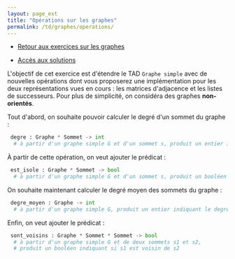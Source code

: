 ```yaml
---
layout: page_ext
title: "Opérations sur les graphes"
permalink: /td/graphes/operations/
---
```


- [Retour aux exercices sur les graphes](../)

- [Accès aux solutions](./solutions/)

L'objectif de cet exercice est d'étendre le TAD `Graphe simple` avec de nouvelles opérations dont vous proposerez une implémentation pour les deux représentations vues en cours : les matrices d'adjacence et les listes de successeurs. Pour plus de simplicité, on considéra des graphes **non-orientés**.

Tout d'abord, on souhaite pouvoir calculer le degré d'un sommet du graphe :

```python
 degre : Graphe * Sommet -> int
  # à partir d'un graphe simple G et d'un sommet s, produit un entier indiquant le degré de s
```

À partir de cette opération, on veut ajouter le prédicat :

```python
 est_isole : Graphe * Sommet -> bool
  # à partir d'un graphe simple G et d'un sommet s, produit un booléen indiquant si s est isolé
```

On souhaite maintenant calculer le degré moyen des sommets du graphe :

```python
 degre_moyen : Graphe -> int
  # à partir d'un graphe simple G, produit un entier indiquant le degré moyen des sommets de G
```

Enfin, on veut ajouter le prédicat :

```python
 sont_voisins : Graphe * Sommet * Sommet -> bool
  # à partir d'un graphe simple G et de deux sommets s1 et s2, 
  # produit un booléen indiquant si s1 est voisin de s2
```
